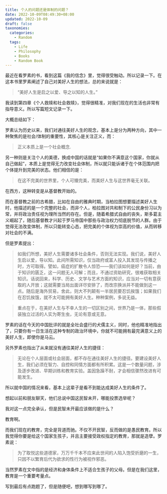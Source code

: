```yaml
---
title: 个人的问题还是体制的问题？
date: 2022-10-09T08:49:30+08:00
updated: 2022-10-09
draft: false
taxonomies:
  categories:
    - Random
  tags:
    - Life
    - Philosophy
    - Books
    - Random Book
---
```


最近在看罗素的书，看到这篇《我的信念》里，觉得很受触动。所以记录一下。在这本书里罗素阐述了自己对美好人生的想法，总的来说就是：

> “美好人生是启之以爱、导之以知的人生。”

我读到第四章《个人救赎和社会救赎》，觉得很精准，对我们现在的生活也非常有指导意义。所以写篇短文记录一下。

<!-- more -->

大概总结如下：

罗素认为历史以来，我们对通往美好人生的观念，基本上是分为两种方向，其中一种聚焦的是社会/体制的重要性，其核心是关注正义，而：

> 正义本质上是一个社会概念.

另一种则是关注个人的美德，换成中国的话就是“如果你不满意这个国家，你就从自己做起”，本质上是觉得无力改变社会体制，所以就只能诉诸于在个体范围内把个体提升到完美的状态。他们相信的是：

> 在这不完美的世界里，个人可臻完美，而美好人生与这世界毫无关联。

在西方，这种转变是从基督教开始的。

而在基督教之前的古希腊，比如在自由的雅典时期，当柏拉图想要描述美好人生时，他描述的是一个完整的社会，而非个人，柏拉图对共和制下的公民身份习以为常，并将政治责任视为理所当然的存在。但是，随着希腊式自由的丧失，斯多葛主义崛起了，随后基督教才兴起于罗马帝国中那些与政治权力彻底脱节的人群。由于觉得无法改变体制，所以只能转变心态，把完美的个体视为崇高的价值，从而转移对社会的不满。

但是罗素提出：

> 如我们所想，美好人生需要诸多社会条件，否则无法实现。我们说，美好人生启以爱，导以知。此间所需知识，仅当政府或富人投入其发现与传播之时，方可取得。譬如，癌症的扩散令人惊恐——我们该如何是好？当前，由于知识的匮乏，这一问题无人可解；而且，不通过资助研究，很难获取相关知识。话说回来，科学、历史、文学与艺术方面的知识，应当对一切有意获取的人开放；这就需要当局出面详尽安排了，而改宗换派并不能做到这一点。随后是海外贸易，舍此，则大不列颠有一半居民要忍饥挨饿；如果我们在忍饥挨饿，就不太可能拥有美好人生。种种案例，多说无益。

> 重点在于，在美好人生与不幸人生的一切区别之间，世界乃是一体，那些假装独立过活的人实为寄生虫，无论有意或无意。

罗素的话在今天的中国批评的就是全社会盛行的犬儒主义，同时，他也精准地指出了，只要你有一日生活在这种专制的政治环境中，你就不可能拥有最完满意义上的美好人生，即使你是马云。

另外罗素也指出了从来就没有通往美好人生的捷径：

> 无论在个人层面或社会层面，都不存在通往美好人生的捷径。要建设美好人生，我们必须在智力、自控和同情方面都有所积累。这是一个数量问题，涉及逐步改进、早期训练和教育实验。盖因急躁不耐，才会相信骤然改进有可能发生。

所以就中国的情况来看，基本上这辈子是看不到能达成美好人生的条件了。

想起以前和朋友聊天，他们总说中国这民智未开，哪能投票选举呢？

我对这一点完全承认，但是民智未开最应该做的是什么？

教育啊。

而我们现在的教育，完全是背道而驰。不仅不开民智，反而做的是愚民教育。所以我觉得你要是给这个国家生孩子，并且主要接受政权指定的教育，那就是造孽。罗素说：

> 为了取悦这些道德家，万万千千本不应来此世间的人陷入饱受折磨的一生，只因不以繁育后代为欲求的性行为被视作邪恶。

当然罗素在文中指的是经济和身体条件上不适合生孩子的父母。但是在我们这里，教育是一个重要考量点。

写到最后有点跑题了，但是随便吧，想到哪写到哪了。
